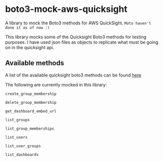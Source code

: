 # boto3-mock-aws-quicksight
A library to mock the Boto3 methods for AWS QuickSight. `Moto haven't done it as of now :)`

This library mocks some of the Quicksight Boto3 methods for testing purposes. I have used json files as objects to replicate what must be going on in the quicksight api.

## Available methods
A list of the available quicksight boto3 methods can be found [here](https://boto3.amazonaws.com/v1/documentation/api/latest/reference/services/quicksight.html)

The following are currently mocked in this library:

`create_group_membership`

`delete_group_membership`

`get_dashboard_embed_url`

`list_groups`

`list_group_memberships`

`list_users`

`list_user_groups`

`list_dashboards`
